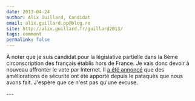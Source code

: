 ```yaml
---
date: 2013-04-24
author: Alix Guillard, Candidat
email: alix.guillard.pp@blog.re
site: http://alix.guillard.fr/guillard2013/
tags: comment
permalink: false
---
```


<p>À noter que je suis candidat pour la législative partielle dans la 8ème circonscription des français établis hors de France. Je vais donc devoir à nouveau affronter le vote par Internet. Il <a href="http://actu.orange.fr/le-talk/le-talk-orange-le-figaro-du-11-mars-interview-helene-conway-mouret-lefigaro-interview_1399878.html" title="interview Hélène Conway-Mouret">a été annoncé</a> que des améliorations de sécurité ont été apporté depuis le&nbsp;<span class="st">pataquès</span>&nbsp;que nous avons fait. J'espère que ce n'est pas qu'une excuse.</p>
---